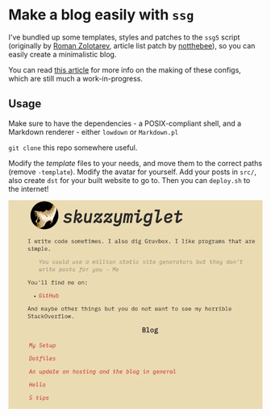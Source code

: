 # Make a blog easily with `ssg`

I've bundled up some templates, styles and patches to the `ssg5` script (originally by [Roman Zolotarev](https://www.romanzolotarev.com/), article list patch by [notthebee](https://notthebe.ee/)), so you can easily create a minimalistic blog.

You can read [this article](https://skuz.xyz/new-site.html) for more info on the making of these configs, which are still much a work-in-progress.

## Usage

Make sure to have the dependencies - a POSIX-compliant shell, and a Markdown renderer - either `lowdown` or `Markdown.pl`

`git clone` this repo somewhere useful.

Modify the _template_ files to your needs, and move them to the correct paths (remove `-template`).
Modify the avatar for yourself.
Add your posts in `src/`, also create `dst` for your built website to go to.
Then you can `deploy.sh` to the internet!

![My site](src/img/site.webp)
